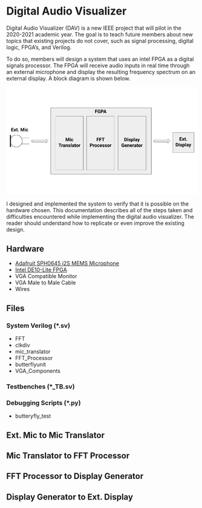 # Digital Audio Visualizer
Digital Audio Visualizer (DAV) is a new IEEE project that will pilot in the 2020-2021 academic year. The goal is to teach future members about new topics that existing projects do not cover, such as signal processing, digital logic, FPGA’s, and Verilog. 

To do so, members will design a system that uses an intel FPGA as a digital signals processor. The FPGA will receive audio inputs in real time through an external microphone and display the resulting frequency spectrum on an external display. A block diagram is shown below.

![Block Diagram](https://github.com/kennych418/FPGA_AudioVisualizer/blob/master/Block%20Diagram.png)

I designed and implemented the system to verify that it is possible on the hardware chosen. This documentation describes all of the steps taken and difficulties encountered while implementing the digital audio visualizer. The reader should understand how to replicate or even improve the existing design.

## Hardware
* [Adafruit SPH0645 i2S MEMS Microphone](https://www.adafruit.com/product/3421)
* [Intel DE10-Lite FPGA](https://www.intel.com/content/www/us/en/programmable/solutions/partners/partner-profile/terasic-inc-/board/max-10-device-family---de10-lite-board.html)
* VGA Compatible Monitor
* VGA Male to Male Cable
* Wires

## Files
### System Verilog (*.sv)
* FFT
* clkdiv
* mic_translator
* FFT_Processor
* butterflyunit
* VGA_Components
### Testbenches (*_TB.sv)

### Debugging Scripts (*.py)
* butteryfly_test

## Ext. Mic to Mic Translator

## Mic Translator to FFT Processor

## FFT Processor to Display Generator

## Display Generator to Ext. Display



